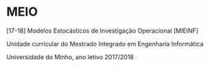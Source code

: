 # MEIO
[17-18] Modelos Estocásticos de Investigação Operacional [MIEINF]

Unidade curricular do Mestrado Integrado em Engenharia Informática

Universidade do Minho, ano letivo 2017/2018
